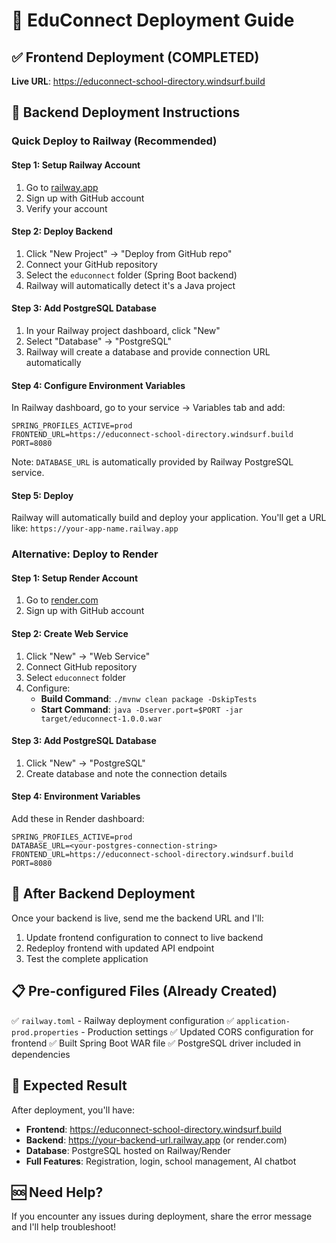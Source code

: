 # 🚀 EduConnect Deployment Guide

## ✅ Frontend Deployment (COMPLETED)
**Live URL**: https://educonnect-school-directory.windsurf.build

## 🔧 Backend Deployment Instructions

### Quick Deploy to Railway (Recommended)

#### Step 1: Setup Railway Account
1. Go to [railway.app](https://railway.app)
2. Sign up with GitHub account
3. Verify your account

#### Step 2: Deploy Backend
1. Click "New Project" → "Deploy from GitHub repo"
2. Connect your GitHub repository
3. Select the `educonnect` folder (Spring Boot backend)
4. Railway will automatically detect it's a Java project

#### Step 3: Add PostgreSQL Database
1. In your Railway project dashboard, click "New"
2. Select "Database" → "PostgreSQL"
3. Railway will create a database and provide connection URL automatically

#### Step 4: Configure Environment Variables
In Railway dashboard, go to your service → Variables tab and add:

```
SPRING_PROFILES_ACTIVE=prod
FRONTEND_URL=https://educonnect-school-directory.windsurf.build
PORT=8080
```

Note: `DATABASE_URL` is automatically provided by Railway PostgreSQL service.

#### Step 5: Deploy
Railway will automatically build and deploy your application.
You'll get a URL like: `https://your-app-name.railway.app`

### Alternative: Deploy to Render

#### Step 1: Setup Render Account
1. Go to [render.com](https://render.com)
2. Sign up with GitHub account

#### Step 2: Create Web Service
1. Click "New" → "Web Service"
2. Connect GitHub repository
3. Select `educonnect` folder
4. Configure:
   - **Build Command**: `./mvnw clean package -DskipTests`
   - **Start Command**: `java -Dserver.port=$PORT -jar target/educonnect-1.0.0.war`

#### Step 3: Add PostgreSQL Database
1. Click "New" → "PostgreSQL"
2. Create database and note the connection details

#### Step 4: Environment Variables
Add these in Render dashboard:
```
SPRING_PROFILES_ACTIVE=prod
DATABASE_URL=<your-postgres-connection-string>
FRONTEND_URL=https://educonnect-school-directory.windsurf.build
PORT=8080
```

## 🔄 After Backend Deployment

Once your backend is live, send me the backend URL and I'll:
1. Update frontend configuration to connect to live backend
2. Redeploy frontend with updated API endpoint
3. Test the complete application

## 📋 Pre-configured Files (Already Created)

✅ `railway.toml` - Railway deployment configuration
✅ `application-prod.properties` - Production settings
✅ Updated CORS configuration for frontend
✅ Built Spring Boot WAR file
✅ PostgreSQL driver included in dependencies

## 🎯 Expected Result

After deployment, you'll have:
- **Frontend**: https://educonnect-school-directory.windsurf.build
- **Backend**: https://your-backend-url.railway.app (or render.com)
- **Database**: PostgreSQL hosted on Railway/Render
- **Full Features**: Registration, login, school management, AI chatbot

## 🆘 Need Help?

If you encounter any issues during deployment, share the error message and I'll help troubleshoot!
